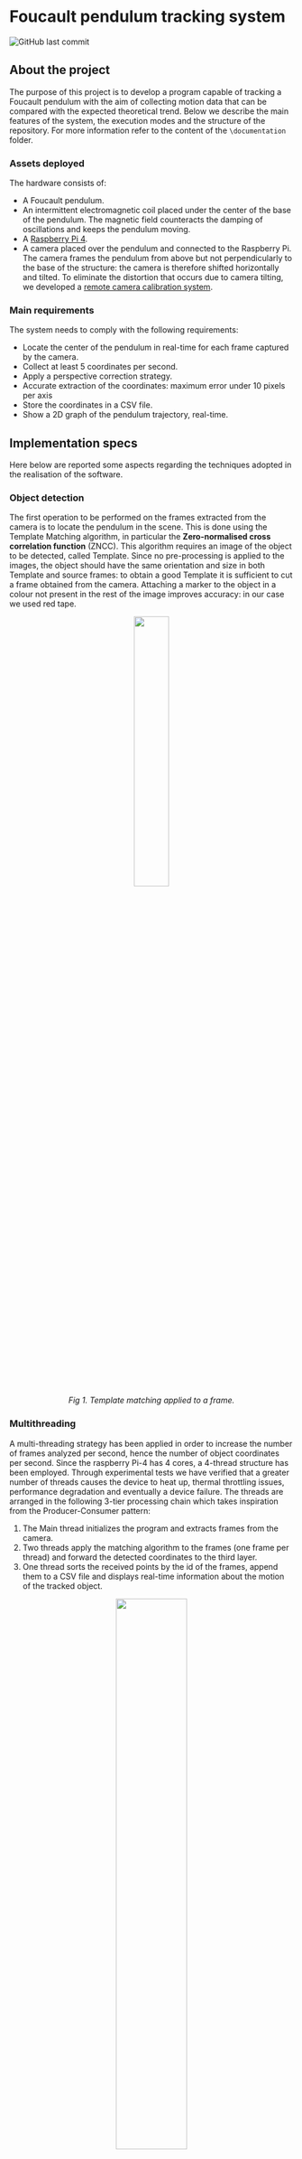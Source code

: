 # Foucault pendulum tracking system
![GitHub last commit](https://img.shields.io/github/last-commit/FrancescoScandiffio/Foucault-pendulum-tracking-system)

## About the project
The purpose of this project is to develop a program capable of tracking a Foucault pendulum with the aim of collecting motion data that can be compared with the expected theoretical trend. Below we describe the main features of the system, the execution modes and the structure of the repository. For more information refer to the content of the ```\documentation``` folder.

### Assets deployed
The hardware consists of:
- A Foucault pendulum.
- An intermittent electromagnetic coil placed under the center of the base of the pendulum. The magnetic field counteracts the damping of oscillations and keeps the pendulum moving.
- A <a href="https://www.raspberrypi.org/products/raspberry-pi-4-model-b/specifications/">Raspberry Pi 4</a>.
- A camera placed over the pendulum and connected to the Raspberry Pi. The camera frames the pendulum from above but not perpendicularly to the base of the structure: the camera is therefore shifted horizontally and tilted. To eliminate the distortion that occurs due to camera tilting, we developed a [remote camera calibration system](#perspective-correction).



### Main requirements
The system needs to comply with the following requirements:
- Locate the center of the pendulum in real-time for each frame captured by the camera.
- Collect at least 5 coordinates per second. 
- Apply a perspective correction strategy.
- Accurate extraction of the coordinates: maximum error under 10 pixels per axis
- Store the coordinates in a CSV file.
- Show a 2D graph of the pendulum trajectory, real-time.

## Implementation specs
Here below are reported some aspects regarding the techniques adopted in the realisation of the software.

### Object detection
The first operation to be performed on the frames extracted from the camera is to locate the pendulum in the scene. This is done using the Template Matching algorithm, in particular the **Zero-normalised cross correlation function** (ZNCC). This algorithm requires an image of the object to be detected, called Template. Since no pre-processing is applied to the images, the object should have the same orientation and size in both Template and source frames: to obtain a good Template it is sufficient to cut a frame obtained from the camera. Attaching a marker to the object in a colour not present in the rest of the image improves accuracy: in our case we used red tape.

<p float="left" align="center">
  <img src="./images/TemplateAndDetection.png" width="35%"  />
</p>
<p align="center">
    <i>Fig 1. Template matching applied to a frame.</i>
</p>

### Multithreading
A multi-threading strategy has been applied in order to increase the number of frames analyzed per second, hence the number of object coordinates per second. Since the raspberry Pi-4 has 4 cores, a 4-thread structure has been employed. Through experimental tests we have verified that a greater number of threads causes the device to heat up, thermal throttling issues, performance degradation and eventually a device failure.
The threads are arranged in the following 3-tier processing chain which takes inspiration from the Producer-Consumer pattern:
1. The Main thread initializes the program and extracts frames from the camera.
2. Two threads apply the matching algorithm to the frames (one frame per thread) and forward the detected coordinates to the third layer.
3. One thread sorts the received points by the id of the frames, append them to a CSV file and displays real-time information about the motion of the tracked object.

<p float="left" align="center">
  <img src="./images/threadFlowChart.png" width="50%"  />
</p>
<p align="center">
    <i>Fig 2. Multi-threading flowchart of threads.</i>
</p>


**QUI DA FINIRE**
The threads have been organized as two cascading producer-consumers. The <i>main</i> thread that produces a frame extracted from the camera and that is sent to one of the two threads for processing. 
Alternately a frame is inserted in one of the two queues consumed by their respective thread for pendulum detection. 
The result is then sent to a queue waiting for the writing thread to insert it in a CSV document.

### Perspective correction
By the definition of <i> parallax effect </i> the position of an object seems different with respect to the background when it is viewed along two
different lines of sights.
As the camera was not positioned perfectly above the pendulum, but slightly tilted, it was necessary to devise a system for adjusting the perspective.
The idea was then to apply a perspective transformation to the acquired frames so as to remove the effects of inclination, thus obtaining images projected on the plane perpendicular to the focal axis.

The first time the user decides to apply the perspective correction, in the calibration window it is required to visually position the vertices of a quadrilateral on which to apply the perspective.
A further window, on the side, shows the warped frame. The points chosen by the user are stored in a file and used by the tracking system to perform real-time perspective correction. In later uses of the application the user can decide to re-position the points, use existing points, or start the program without perspective correction. An example of the calibration file created by the program can be found in ```\release\```.

<p align="center">
    <i>Calibration interface:</i>
</p>
<p float="left" align="center">
  <img src="./images/unifiedCalibration.png" width="50%"  />
</p>

### Output file
The coordinates extracted by the system are stored in a CSV file. Each entry of the file is in this format: ```Time;X;Y``` where:
- Time is expressed in seconds since the start of the computation. 
- (X,Y) coordinates in pixel. The axis origin is placed in the top-left corner of the image.

### Graphical interface
The main goal of the GUI is to allow the user to visualise at a glance the real-time stream from the camera showing a feedback of the detection as we can observe from the figure below. 

<p align="center">
    <i>Tracking interface:</i>
</p>
<p float="left" align="center">
  <img src="./images/template_interfaccia.png" width="30%"  />
</p>

From this interface can also be shown a graph of points detected in real-time (up to 1000). As new points come, the older coordinates are deleted from the graph.

It is also made available an offline version of the graph. This is very similar to the online version, but showing coordinates read from a CSV of choice. However, it has some additional features:
- The appearing of new coordinates can be stopped and played.
- The speed of visualisations of new points can be changed.
- The number of points displayed at a time can be changed as well (30 by default) with no upper limit.

<p align="center">
    <i>Offline graph:</i>
</p>
<p float="left" align="center">
  <img src="./images/graph_offline.png" width="50%"  />
</p>

On the upper left corner the time in seconds of the last point inserted. 

## Repository structure
- The ```\documentation``` folder contains further information about the project. 
- The ```\images``` folder contains generic images. 
- The folder ```\oldScripts``` contains previous versions of the features.
- The folder ```\release``` contains the updated version of the program.
- The file ```\release\template.png``` is the template image used for detection.
- The file ```\release\calibration.txt``` is an example of calibration file generated by the program after configuring the perspective correction with the proper tool.
- Inside ```\release\source\```:
    - ```\main.cpp``` executes the main part of the program, that is: frame extraction, pendulum recognition, application of the perspective if requested, drawing of the online graph if requested and finally writing of the results to a file.
    - ```\calibration.cpp``` contains the code for the calibration interface.
    - ```\offlineGraph.cpp``` realizes the tool for drawing the offline graph of points.

## How to run the program
In order to use the program it first needs to be compiled. We first move to the directory where it is located, for example:

```cd Desktop/ProjectFolder/release/source```

Then to compile:
```
g++ calibration.cpp main.cpp offlineGraph.cpp −o tracciamentoPendolo −I/usr/local/include/opencv4/ −L/usr/local/lib −I/home/pi/Desktop/ProjectFolder/headers −lopencv core −lopencv imgproc −lopencv highgui −lopencv ml −lopencv video −lopencv features2d −lopencv calib3d −lopencv objdetect −lopencv flann −lopencv videoio −lopencv imgcodecs −lpthread
```

The program is ready to be executed with the simple command ```./tracciamentoPendolo```, or with further optional arguments:
- The option ```-c``` or ```-calibrate``` to execute the program in calibration mode.
- The option ```-g``` or ```-graph``` to execute the program in offline mode to draw the graph.
- The option ```-h``` or ```-help``` to obtain info about the command line arguments available.

If the program is executed with no arguments it will start the tracking. The user will be asked if they want to apply perspective correction or not. To interrupt the execution of the program it is sufficient to type ```Ctrl + c```. 

For further information upon the usage of the program with the other configuration, please refer to the user manual that can be found in the documentation. 


## Authors
- [Claudia Raffaelli](https://github.com/ClaudiaRaffaelli)
- [Francesco Scandiffio](https://github.com/FraScandiffio)

## Acknowledgments
Laboratory of automatic control project - Computer Engineering Master Degree @[University of Florence](https://www.unifi.it/changelang-eng.html)
